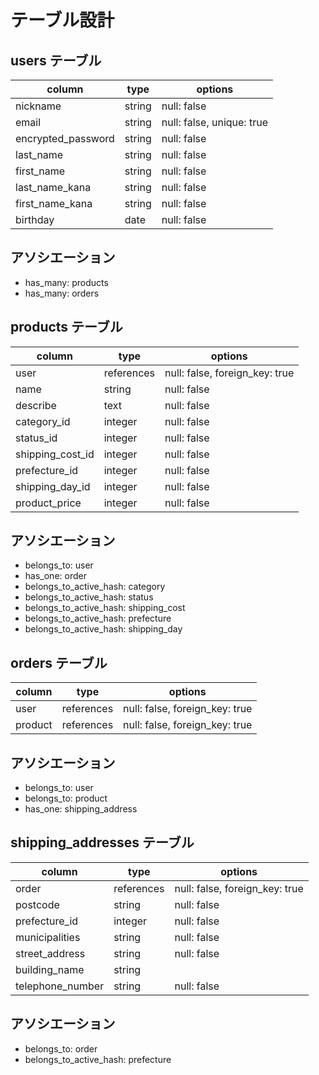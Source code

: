 # テーブル設計

## users テーブル  

| column                             | type        | options                   |  
|------------------------------------|-------------|---------------------------|  
| nickname                           | string      | null: false               |  
| email                              | string      | null: false, unique: true |  
| encrypted_password                 | string      | null: false               |   
| last_name                          | string      | null: false               |  
| first_name                         | string      | null: false               |  
| last_name_kana                     | string      | null: false               |  
| first_name_kana                    | string      | null: false               |  
| birthday                           | date        | null: false               |  

## アソシエーション
- has_many: products
- has_many: orders


## products テーブル
| column                  | type        | options                        |  
|-------------------------|-------------|--------------------------------|  
| user                    | references  | null: false, foreign_key: true |  
| name                    | string      | null: false                    |  
| describe                | text        | null: false                    |  
| category_id             | integer     | null: false                    |  
| status_id               | integer     | null: false                    |  
| shipping_cost_id        | integer     | null: false                    |  
| prefecture_id           | integer     | null: false                    |  
| shipping_day_id         | integer     | null: false                    |  
| product_price           | integer     | null: false                    |  

## アソシエーション
- belongs_to: user
- has_one: order
- belongs_to_active_hash: category
- belongs_to_active_hash: status
- belongs_to_active_hash: shipping_cost
- belongs_to_active_hash: prefecture
- belongs_to_active_hash: shipping_day


## orders テーブル
| column               | type        | options                        |  
|----------------------|-------------|--------------------------------|  
| user                 | references  | null: false, foreign_key: true |  
| product              | references  | null: false, foreign_key: true |  

## アソシエーション
- belongs_to: user
- belongs_to: product
- has_one: shipping_address


## shipping_addresses テーブル
| column                  | type        | options                        |  
|-------------------------|-------------|--------------------------------|  
| order                   | references  | null: false, foreign_key: true |  
| postcode                | string      | null: false                    |  
| prefecture_id           | integer     | null: false                    |  
| municipalities          | string      | null: false                    |  
| street_address          | string      | null: false                    |  
| building_name           | string      |                                |  
| telephone_number        | string      | null: false                    |  

## アソシエーション
- belongs_to: order
- belongs_to_active_hash: prefecture